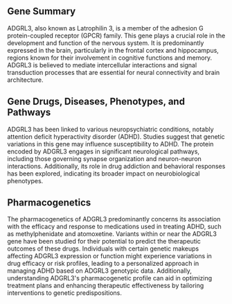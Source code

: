 ## Gene Summary
ADGRL3, also known as Latrophilin 3, is a member of the adhesion G protein-coupled receptor (GPCR) family. This gene plays a crucial role in the development and function of the nervous system. It is predominantly expressed in the brain, particularly in the frontal cortex and hippocampus, regions known for their involvement in cognitive functions and memory. ADGRL3 is believed to mediate intercellular interactions and signal transduction processes that are essential for neural connectivity and brain architecture.

## Gene Drugs, Diseases, Phenotypes, and Pathways
ADGRL3 has been linked to various neuropsychiatric conditions, notably attention deficit hyperactivity disorder (ADHD). Studies suggest that genetic variations in this gene may influence susceptibility to ADHD. The protein encoded by ADGRL3 engages in significant neurological pathways, including those governing synapse organization and neuron-neuron interactions. Additionally, its role in drug addiction and behavioral responses has been explored, indicating its broader impact on neurobiological phenotypes.

## Pharmacogenetics
The pharmacogenetics of ADGRL3 predominantly concerns its association with the efficacy and response to medications used in treating ADHD, such as methylphenidate and atomoxetine. Variants within or near the ADGRL3 gene have been studied for their potential to predict the therapeutic outcomes of these drugs. Individuals with certain genetic makeups affecting ADGRL3 expression or function might experience variations in drug efficacy or risk profiles, leading to a personalized approach in managing ADHD based on ADGRL3 genotypic data. Additionally, understanding ADGRL3's pharmacogenetic profile can aid in optimizing treatment plans and enhancing therapeutic effectiveness by tailoring interventions to genetic predispositions.